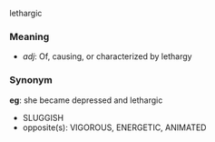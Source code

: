 lethargic
### Meaning
+ _adj_: Of, causing, or characterized by lethargy

### Synonym

__eg__: she became depressed and lethargic

+ SLUGGISH
+ opposite(s): VIGOROUS, ENERGETIC, ANIMATED

